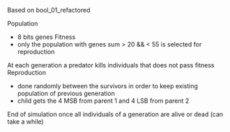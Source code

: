 Based on bool_01_refactored

Population
- 8 bits genes
Fitness
- only the population with genes sum > 20 && < 55 is selected for reproduction

At each generation a predator kills individuals that does not pass fitness
Reproduction 
- done randomly between the survivors in order to keep existing population of previous generation
- child gets the 4 MSB from parent 1 and 4 LSB from parent 2

End of simulation once all individuals of a generation are alive or dead (can take a while) 
